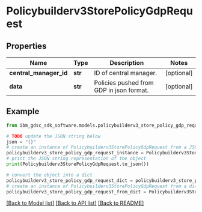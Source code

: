 # Policybuilderv3StorePolicyGdpRequest


## Properties

Name | Type | Description | Notes
------------ | ------------- | ------------- | -------------
**central_manager_id** | **str** | ID of central manager. | [optional] 
**data** | **str** | Policies pushed from GDP in json format. | [optional] 

## Example

```python
from ibm_gdsc_sdk_software.models.policybuilderv3_store_policy_gdp_request import Policybuilderv3StorePolicyGdpRequest

# TODO update the JSON string below
json = "{}"
# create an instance of Policybuilderv3StorePolicyGdpRequest from a JSON string
policybuilderv3_store_policy_gdp_request_instance = Policybuilderv3StorePolicyGdpRequest.from_json(json)
# print the JSON string representation of the object
print(Policybuilderv3StorePolicyGdpRequest.to_json())

# convert the object into a dict
policybuilderv3_store_policy_gdp_request_dict = policybuilderv3_store_policy_gdp_request_instance.to_dict()
# create an instance of Policybuilderv3StorePolicyGdpRequest from a dict
policybuilderv3_store_policy_gdp_request_from_dict = Policybuilderv3StorePolicyGdpRequest.from_dict(policybuilderv3_store_policy_gdp_request_dict)
```
[[Back to Model list]](../README.md#documentation-for-models) [[Back to API list]](../README.md#documentation-for-api-endpoints) [[Back to README]](../README.md)



